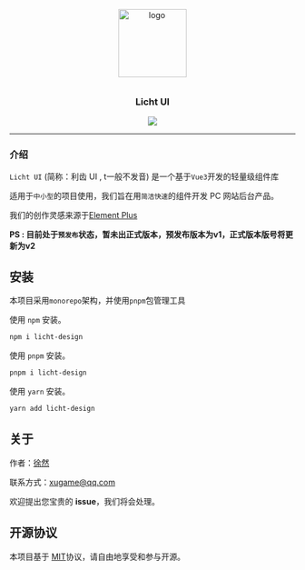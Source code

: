 <p align="center">
  <img alt="logo" src="https://s3.bmp.ovh/imgs/2024/08/28/136ab813ae9e0e5f.png" width="120" style="margin-bottom: 10px;">
</p>
<h3 align="center">Licht UI</h3>

<p align="center">
  <img src="https://img.shields.io/badge/License-MIT-blue.svg?style=for-the-badge&color=#4fc08d" />
</p>

---

### 介绍

`Licht UI` (简称：利齿 UI , t一般不发音) 是一个基于`Vue3`开发的轻量级组件库

适用于`中小型`的项目使用，我们旨在用`简洁快速`的组件开发 PC 网站后台产品。

我们的创作灵感来源于[Element Plus](https://github.com/element-plus/element-plus)

**PS : 目前处于`预发布`状态，暂未出正式版本，预发布版本为v1，正式版本版号将更新为v2**

## 安装

本项目采用`monorepo`架构，并使用`pnpm`包管理工具

使用 `npm` 安装。

```sh
npm i licht-design
```

使用 `pnpm` 安装。

```sh
pnpm i licht-design
```

使用 `yarn` 安装。

```sh
yarn add licht-design
```

## 关于

作者：[徐然](https://github.com/xiaoxustudio)

联系方式：[xugame@qq.com](emailto://xugame@qq.com)

欢迎提出您宝贵的 **issue**，我们将会处理。

## 开源协议

本项目基于 [MIT](https://zh.wikipedia.org/wiki/MIT%E8%A8%B1%E5%8F%AF%E8%AD%89)协议，请自由地享受和参与开源。

